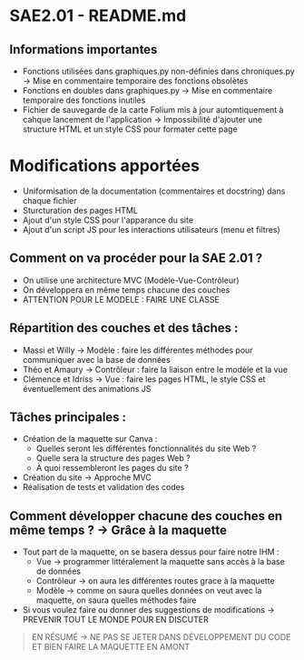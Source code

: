 # SAE2.01 - README.md

## Informations importantes
- Fonctions utilisées dans graphiques.py non-définies dans chroniques.py -> Mise en commentaire temporaire des fonctions obsolètes
- Fonctions en doubles dans graphiques.py -> Mise en commentaire temporaire des fonctions inutiles
- Fichier de sauvegarde de la carte Folium mis à jour automtiquement à cahque lancement de l'application -> Impossibilité d'ajouter une structure HTML et un style CSS pour formater cette page

# Modifications apportées
- Uniformisation de la documentation (commentaires et docstring) dans chaque fichier
- Sturcturation des pages HTML
- Ajout d'un style CSS pour l'apparance du site
- Ajout d'un script JS pour les interactions utilisateurs (menu et filtres)

## Comment on va procéder pour la SAE 2.01 ?
  - On utilise une architecture MVC (Modèle-Vue-Contrôleur)
  - On développera en même temps chacune des couches
  - ATTENTION POUR LE MODELE : FAIRE UNE CLASSE

## Répartition des couches et des tâches : 
  - Massi et Willy -> Modèle : faire les différentes méthodes pour communiquer avec la base de données
  - Théo et Amaury -> Contrôleur : faire la liaison entre le modèle et la vue
  - Clémence et Idriss -> Vue : faire les pages HTML, le style CSS et éventuellement des animations JS

## Tâches principales : 
  - Création de la maquette sur Canva :
      * Quelles seront les différentes fonctionnalités du site Web ?
      * Quelle sera la structure des pages Web ?
      * À quoi ressembleront les pages du site ?
  - Création du site -> Approche MVC
  - Réalisation de tests et validation des codes

## Comment développer chacune des couches en même temps ? -> Grâce à la maquette
  - Tout part de la maquette, on se basera dessus pour faire notre IHM :
    - Vue -> programmer littéralement la maquette sans accès à la base de données
    - Contrôleur -> on aura les différentes routes grace à la maquette
    - Modèle -> comme on saura quelles données on veut avec la maquette, on saura quelles méthodes faire
  - Si vous voulez faire ou donner des suggestions de modifications -> PREVENIR TOUT LE MONDE POUR EN DISCUTER

> EN RÉSUMÉ -> NE PAS SE JETER DANS DÉVELOPPEMENT DU CODE ET BIEN FAIRE LA MAQUETTE EN AMONT